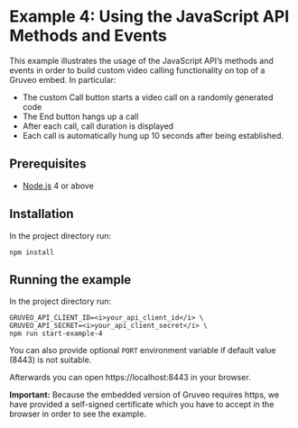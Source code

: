 # Example 4: Using the JavaScript API Methods and Events

This example illustrates the usage of the JavaScript API’s methods and events in order to build custom video calling functionality on top of a Gruveo embed. In particular:

* The custom Call button starts a video call on a randomly generated code
* The End button hangs up a call
* After each call, call duration is displayed
* Each call is automatically hung up 10 seconds after being established.

## Prerequisites

* [Node.js](https://nodejs.org/) 4 or above

## Installation

In the project directory run:

```
npm install
```

## Running the example

In the project directory run:

```
GRUVEO_API_CLIENT_ID=<i>your_api_client_id</i> \
GRUVEO_API_SECRET=<i>your_api_client_secret</i> \
npm run start-example-4
```

You can also provide optional `PORT` environment variable if default value (8443) is not suitable.

Afterwards you can open https://localhost:8443 in your browser.

**Important:** Because the embedded version of Gruveo requires https, we have provided a self-signed certificate which you have to accept in the browser in order to see the example.
